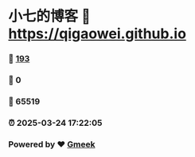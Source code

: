 # 小七的博客 :link: https://qigaowei.github.io 
### :page_facing_up: [193](https://qigaowei.github.io/tag.html) 
### :speech_balloon: 0 
### :hibiscus: 65519 
### :alarm_clock: 2025-03-24 17:22:05 
### Powered by :heart: [Gmeek](https://github.com/Meekdai/Gmeek)
